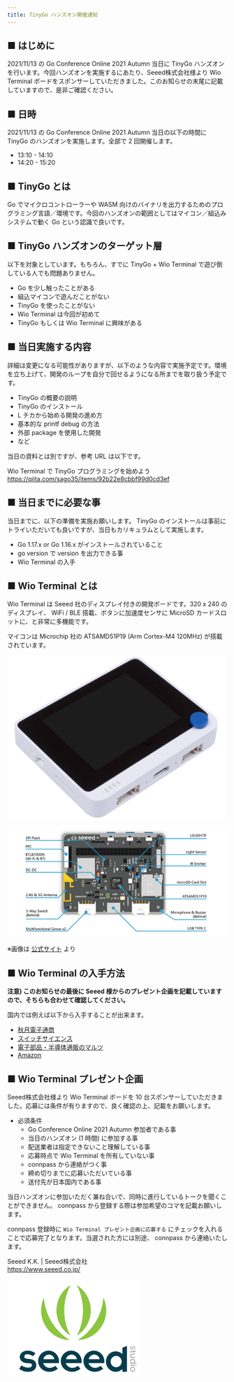 ```yaml
---
title: TinyGo ハンズオン開催通知
---
```


## ■ はじめに

2021/11/13 の Go Conference Online 2021 Autumn 当日に TinyGo ハンズオンを行います。今回ハンズオンを実施するにあたり、Seeed株式会社様より Wio Terminal ボードをスポンサーしていただきました。このお知らせの末尾に記載していますので、是非ご確認ください。

## ■ 日時

2021/11/13 の Go Conference Online 2021 Autumn 当日の以下の時間に TinyGo のハンズオンを実施します。全部で 2 回開催します。

* 13:10 - 14:10
* 14:20 - 15:20

## ■ TinyGo とは

Go でマイクロコントローラーや WASM 向けのバイナリを出力するためのプログラミング言語／環境です。今回のハンズオンの範囲としてはマイコン／組込みシステムで動く Go という認識で良いです。

## ■ TinyGo ハンズオンのターゲット層

以下を対象としています。もちろん、すでに TinyGo + Wio Terminal で遊び倒している人でも問題ありません。

* Go を少し触ったことがある
* 組込マイコンで遊んだことがない
* TinyGo を使ったことがない
* Wio Terminal は今回が初めて
* TinyGo もしくは Wio Terminal に興味がある

## ■ 当日実施する内容

詳細は変更になる可能性がありますが、以下のような内容で実施予定です。環境を立ち上げて、開発のループを自分で回せるようになる所までを取り扱う予定です。

* TinyGo の概要の説明
* TinyGo のインストール
* L チカから始める開発の進め方
* 基本的な printf debug の方法
* 外部 package を使用した開発
* など

当日の資料とは別ですが、参考 URL は以下です。

Wio Terminal で TinyGo プログラミングを始めよう  
https://qiita.com/sago35/items/92b22e8cbbf99d0cd3ef

## ■ 当日までに必要な事

当日までに、以下の準備を実施お願いします。 TinyGo のインストールは事前にトライいただいても良いですが、当日もカリキュラムとして実施します。

* Go 1.17.x or Go 1.16.x がインストールされていること
* go version で version を出力できる事
* Wio Terminal の入手

## ■ Wio Terminal とは

Wio Terminal は Seeed 社のディスプレイ付きの開発ボードです。320 x 240 のディスプレイ、 WiFi / BLE 搭載、ボタンに加速度センサに MicroSD カードスロットに、と非常に多機能です。

マイコンは Microchip 社の ATSAMD51P19 (Arm Cortex-M4 120MHz) が搭載されています。

![](/images/tinygo_workshop/wioterminal-01.png)

![](/images/tinygo_workshop/wioterminal-02.png)

※画像は [公式サイト](https://www.seeedstudio.com/Wio-Terminal-p-4509.html) より

## ■ Wio Terminal の入手方法

__注意) このお知らせの最後に Seeed 様からのプレゼント企画を記載していますので、そちらも合わせて確認してください。__

国内では例えば以下から入手することが出来ます。

* [秋月電子通商](https://akizukidenshi.com/catalog/g/gM-15275/)
* [スイッチサイエンス](https://www.switch-science.com/catalog/6360/)
* [電子部品・半導体通販のマルツ](https://www.marutsu.co.jp/pc/i/1633550/)
* [Amazon](https://www.amazon.co.jp/studio-MicroPython-Raspberry-ATSAMD51%E3%83%99%E3%83%BC%E3%82%B9-%E3%83%87%E3%83%A5%E3%82%A2%E3%83%AB%E3%83%90%E3%83%B3%E3%83%89WiFi/dp/B08CHBV88D)

## ■ Wio Terminal プレゼント企画

Seeed株式会社様より Wio Terminal ボードを 10 台スポンサーしていただきました。応募には条件が有りますので、良く確認の上、記載をお願いします。

* 必須条件
    * Go Conference Online 2021 Autumn 参加者である事
    * 当日のハンズオン (1 時間) に参加する事
    * 配送業者は指定できないこと理解している事
    * 応募時点で Wio Terminal を所有していない事
    * connpass から連絡がつく事
    * 締め切りまでに応募いただいている事
    * 送付先が日本国内である事

当日ハンズオンに参加いただく兼ね合いで、同時に進行しているトークを聞くことができません。 connpass から登録する際は参加希望のコマを記載お願いします。

connpass 登録時に `Wio Terminal プレゼント企画に応募する` にチェックを入れることで応募完了となります。当選された方には別途、 connpass から連絡いたします。

Seeed K.K. | Seeed株式会社  
https://www.seeed.co.jp/

![](/images/tinygo_workshop/seeed.png)

